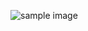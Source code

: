 ![sample image](https://user-images.githubusercontent.com/74349463/159161924-bb12f569-e470-414d-8377-0d4cda24ab93.jpg)
